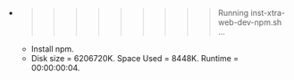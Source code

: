 * >>>>>>>>> Running inst-xtra-web-dev-npm.sh ...
  * Install npm.
  * Disk size = 6206720K. Space Used = 8448K. Runtime = 00:00:00:04.
